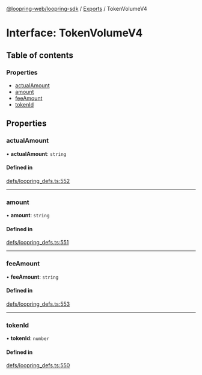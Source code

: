 [@loopring-web/loopring-sdk](../README.md) / [Exports](../modules.md) / TokenVolumeV4

# Interface: TokenVolumeV4

## Table of contents

### Properties

- [actualAmount](TokenVolumeV4.md#actualamount)
- [amount](TokenVolumeV4.md#amount)
- [feeAmount](TokenVolumeV4.md#feeamount)
- [tokenId](TokenVolumeV4.md#tokenid)

## Properties

### actualAmount

• **actualAmount**: `string`

#### Defined in

[defs/loopring_defs.ts:552](https://github.com/Loopring/loopring_sdk/blob/18accaa/src/defs/loopring_defs.ts#L552)

___

### amount

• **amount**: `string`

#### Defined in

[defs/loopring_defs.ts:551](https://github.com/Loopring/loopring_sdk/blob/18accaa/src/defs/loopring_defs.ts#L551)

___

### feeAmount

• **feeAmount**: `string`

#### Defined in

[defs/loopring_defs.ts:553](https://github.com/Loopring/loopring_sdk/blob/18accaa/src/defs/loopring_defs.ts#L553)

___

### tokenId

• **tokenId**: `number`

#### Defined in

[defs/loopring_defs.ts:550](https://github.com/Loopring/loopring_sdk/blob/18accaa/src/defs/loopring_defs.ts#L550)
